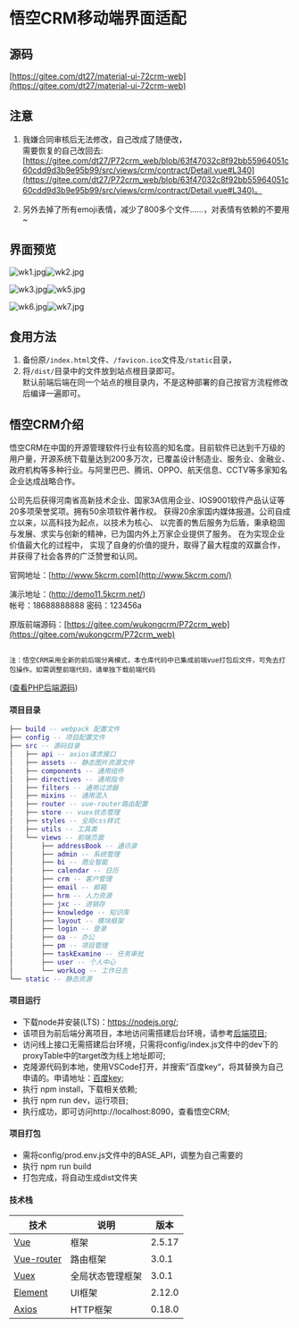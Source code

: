 ﻿# 悟空CRM移动端界面适配

## 源码
[https://gitee.com/dt27/material-ui-72crm-web](https://gitee.com/dt27/material-ui-72crm-web)

## 注意

1. 我嫌合同审核后无法修改，自己改成了随便改，  
需要恢复的自己改回去:  
[https://gitee.com/dt27/P72crm_web/blob/63f47032c8f92bb55964051c60cdd9d3b9e95b99/src/views/crm/contract/Detail.vue#L340](https://gitee.com/dt27/P72crm_web/blob/63f47032c8f92bb55964051c60cdd9d3b9e95b99/src/views/crm/contract/Detail.vue#L340)。

2. 另外去掉了所有emoji表情，减少了800多个文件……，对表情有依赖的不要用~

## 界面预览

![wk1.jpg](https://dt27.cn/usr/uploads/2022/03/3136774758.jpg)![wk2.jpg](https://dt27.cn/usr/uploads/2022/03/2022108237.jpg)

![wk3.jpg](https://dt27.cn/usr/uploads/2022/03/3882137320.jpg)![wk5.jpg](https://dt27.cn/usr/uploads/2022/03/3900335116.jpg)

![wk6.jpg](https://dt27.cn/usr/uploads/2022/03/719504480.jpg)![wk7.jpg](https://dt27.cn/usr/uploads/2022/03/2291332535.jpg)


## 食用方法

1. 备份原`/index.html`文件、`/favicon.ico`文件及`/static`目录，  
2. 将`/dist/`目录中的文件放到站点根目录即可。  
默认前端后端在同一个站点的根目录内，不是这种部署的自己按官方流程修改后编译一遍即可。  


## 悟空CRM介绍


悟空CRM在中国的开源管理软件行业有较高的知名度。目前软件已达到千万级的用户量，开源系统下载量达到200多万次，已覆盖设计制造业、服务业、金融业、政府机构等多种行业。与阿里巴巴、腾讯、OPPO、航天信息、CCTV等多家知名企业达成战略合作。  

公司先后获得河南省高新技术企业、国家3A信用企业、IOS9001软件产品认证等20多项荣誉奖项。拥有50余项软件著作权。 获得20余家国内媒体报道。公司自成立以来，以高科技为起点，以技术为核心、 以完善的售后服务为后盾，秉承稳固与发展、求实与创新的精神，已为国内外上万家企业提供了服务。 在为实现企业价值最大化的过程中， 实现了自身的价值的提升，取得了最大程度的双赢合作，并获得了社会各界的广泛赞誉和认同。  

官网地址：[http://www.5kcrm.com](http://www.5kcrm.com/)  

演示地址：(http://demo11.5kcrm.net/)  
帐号：18688888888   密码：123456a  

原版前端源码：[https://gitee.com/wukongcrm/P72crm_web](https://gitee.com/wukongcrm/P72crm_web)  


```

注：悟空CRM采用全新的前后端分离模式，本仓库代码中已集成前端vue打包后文件，可免去打包操作。如需调整前端代码，请单独下载前端代码

```

(<a href="https://gitee.com/wukongcrm/crm_php" target="_blank">查看PHP后端源码</a>)  


#### 项目目录
``` lua
├── build -- webpack 配置文件
├── config -- 项目配置文件
├── src -- 源码目录
│   ├── api -- axios请求接口
│   ├── assets -- 静态图片资源文件
│   ├── components -- 通用组件
│   ├── directives -- 通用指令
│   ├── filters -- 通用过滤器
│   ├── mixins -- 通用混入
│   ├── router -- vue-router路由配置
│   ├── store -- vuex状态管理
│   ├── styles -- 全局css样式
│   ├── utils -- 工具类
│   └── views -- 前端页面
│       ├── addressBook -- 通讯录
│       ├── admin -- 系统管理
│       ├── bi -- 商业智能
│       ├── calendar -- 日历
│       ├── crm -- 客户管理
│       ├── email -- 邮箱
│       ├── hrm -- 人力资源
│       ├── jxc -- 进销存
│       ├── knowledge -- 知识库
│       ├── layout -- 模块框架
│       ├── login -- 登录
│       ├── oa -- 办公
│       ├── pm -- 项目管理
│       ├── taskExamine -- 任务审批
│       ├── user -- 个人中心
│       └── workLog -- 工作日志
└── static -- 静态资源
```

#### 项目运行

- 下载node并安装(LTS)：https://nodejs.org/;
- 该项目为前后端分离项目，本地访问需搭建后台环境，请参考[后端项目](https://gitee.com/wukongcrm/crm_php);
- 访问线上接口无需搭建后台环境，只需将config/index.js文件中的dev下的proxyTable中的target改为线上地址即可;
- 克隆源代码到本地，使用VSCode打开，并搜索”百度key“，将其替换为自己申请的。申请地址：[百度key](http://lbsyun.baidu.com/index.php?title=jspopularGL/guide/getkey);
- 执行 npm install，下载相关依赖;
- 执行 npm run dev，运行项目;
- 执行成功，即可访问http://localhost:8090，查看悟空CRM;

#### 项目打包

- 需将config/prod.env.js文件中的BASE_API，调整为自己需要的
- 执行 npm run build
- 打包完成，将自动生成dist文件夹


#### 技术栈

| 技术 | 说明 | 版本 |
| --- | --- | --- |
| [Vue](https://vuejs.org) | 框架 | 2.5.17 |
| [Vue-router](https://router.vuejs.org) | 路由框架 | 3.0.1 |
| [Vuex](https://vuex.vuejs.org) | 全局状态管理框架 | 3.0.1 |
| [Element](https://element.eleme.io) | UI框架 | 2.12.0 |
| [Axios](https://github.com/axios/axios) | HTTP框架 | 0.18.0 |


